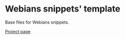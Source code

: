 # Webians snippets' template
Base files for Webians snippets.

[Project page](http://sconvert.github.io/webiansbase)
